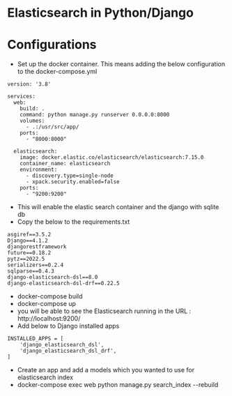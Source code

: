 # Elasticsearch in Python/Django


# Configurations

- Set up the docker container. This means adding the below configuration to the docker-compose.yml
```
version: '3.8'

services:
  web:
    build: .
    command: python manage.py runserver 0.0.0.0:8000
    volumes:
      - .:/usr/src/app/
    ports:
      - "8000:8000"

  elasticsearch:
    image: docker.elastic.co/elasticsearch/elasticsearch:7.15.0
    container_name: elasticsearch
    environment:
      - discovery.type=single-node
      - xpack.security.enabled=false
    ports:
      - "9200:9200"

```
- This will enable the elastic search container and the django with sqlite db
- Copy the below to the requirements.txt
```
asgiref==3.5.2
Django==4.1.2
djangorestframework
future==0.18.2
pytz==2022.5
serializers==0.2.4
sqlparse==0.4.3
django-elasticsearch-dsl==8.0
django-elasticsearch-dsl-drf==0.22.5
```
- docker-compose build
- docker-compose up
- you will be able to see the Elasticsearch running in the URL : http://localhost:9200/
- Add below to Django installed apps
```
INSTALLED_APPS = [
    'django_elasticsearch_dsl',
    'django_elasticsearch_dsl_drf',
]
```
- Create an app and add a models which you wanted to use for elasticsearch index
- docker-compose exec web python manage.py search_index --rebuild
